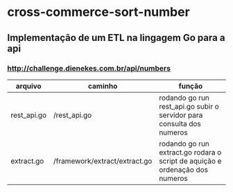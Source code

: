 # cross-commerce-sort-number

## Implementação de um ETL na lingagem Go para a api 

### http://challenge.dienekes.com.br/api/numbers

arquivo | caminho | função 
--- | --- | ---
rest_api.go| /rest_api.go | rodando go run rest_api.go subir o servidor para consulta dos numeros
extract.go | /framework/extract/extract.go | rodando go run extract.go rodara o script de aquição e ordenação dos numeros

